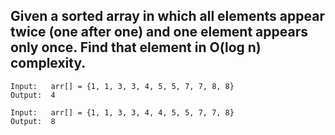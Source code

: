 ## Given a sorted array in which all elements appear twice (one after one) and one element appears only once. Find that element in O(log n) complexity.
 
``` 
Input:   arr[] = {1, 1, 3, 3, 4, 5, 5, 7, 7, 8, 8}
Output:  4

Input:   arr[] = {1, 1, 3, 3, 4, 4, 5, 5, 7, 7, 8}
Output:  8
```
